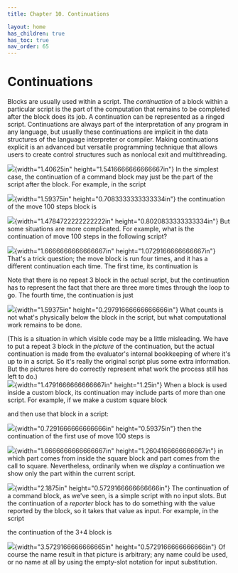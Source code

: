 ```yaml
---
title: Chapter 10. Continuations

layout: home
has_children: true
has_toc: true
nav_order: 65
---
```


 Continuations
=============

Blocks are usually used within a script. The *continuation* of a block
within a particular script is the part of the computation that remains
to be completed after the block does its job. A continuation can be
represented as a ringed script. Continuations are always part of the
interpretation of any program in any language, but usually these
continuations are implicit in the data structures of the language
interpreter or compiler. Making continuations explicit is an advanced
but versatile programming technique that allows users to create control
structures such as nonlocal exit and multithreading.

![](image874.png){width="1.40625in" height="1.5416666666666667in"\}
In the simplest case, the continuation of
a command block may just be the part of the script after the block. For
example, in the script

![](image875.png){width="1.59375in" height="0.7083333333333334in"\}
the continuation of the move 100 steps
block is

![](image876.png){width="1.4784722222222222in" height="0.8020833333333334in"\}
But some situations are more complicated.
For example, what is the continuation of move 100 steps in the following
script?

![](image877.png){width="1.6666666666666667in" height="1.0729166666666667in"\}
That's a trick question; the move block is
run four times, and it has a different continuation each time. The first
time, its continuation is

Note that there is no repeat 3 block in the actual script, but the
continuation has to represent the fact that there are three more times
through the loop to go. The fourth time, the continuation is just

![](image878.png){width="1.59375in" height="0.29791666666666666in"\}
What counts is not what's physically
below the block in the script, but what computational work remains to be
done.

(This is a situation in which visible code may be a little misleading.
We have to put a repeat 3 block in the *picture* of the continuation,
but the actual continuation is made from the evaluator's internal
bookkeeping of where it's up to in a script. So it's really the original
script plus some extra information. But the pictures here do correctly
represent what work the process still has left to do.)\
![](image879.png){width="1.4791666666666667in" height="1.25in"\}
When a block is used inside a custom block, its
continuation may include parts of more than one script. For example, if
we make a custom square block

and then use that block in a script:

![](image880.png){width="0.7291666666666666in" height="0.59375in"\}
then the continuation of the first use of move 100
steps is

![](image881.png){width="1.6666666666666667in" height="1.2604166666666667in"\}
in which part comes from inside the square
block and part comes from the call to square. Nevertheless, ordinarily
when we *display* a continuation we show only the part within the
current script.

![](image882.png){width="2.1875in" height="0.5729166666666666in"\}
The continuation of a command block, as
we've seen, is a simple script with no input slots. But the continuation
of a *reporter* block has to do something with the value reported by the
block, so it takes that value as input. For example, in the script

the continuation of the 3+4 block is

![](image883.png){width="3.5729166666666665in" height="0.5729166666666666in"\}
Of course the name result in that picture
is arbitrary; any name could be used, or no name at all by using the
empty-slot notation for input substitution.

